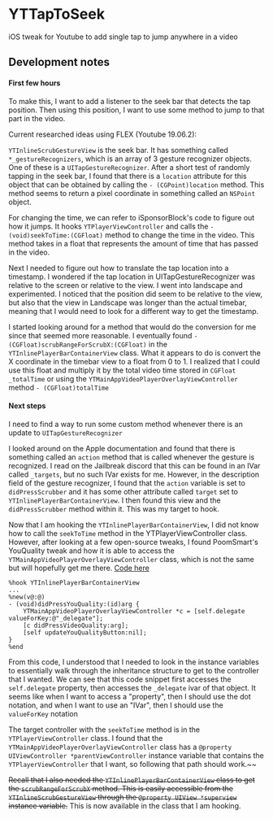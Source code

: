 # YTTapToSeek
iOS tweak for Youtube to add single tap to jump anywhere in a video


## Development notes

#### First few hours
To make this, I want to add a listener to the seek bar that detects the tap position.
Then using this position, I want to use some method to jump to that part in the video.

Current researched ideas using FLEX (Youtube 19.06.2):

`YTInlineScrubGestureView` is the seek bar. It has something called `*_gestureRecognizers`, which is an array of 3 gesture recognizer objects. One of these is a `UITapGestureRecognizer`. After a short test of randomly tapping in the seek bar, I found that there is a `location` attribute for this object that can be obtained by calling the `- (CGPoint)location` method. This method seems to return a pixel coordinate in something called an `NSPoint` object.

For changing the time, we can refer to iSponsorBlock's code to figure out how it jumps. It hooks `YTPlayerViewController` and calls the `- (void)seekToTime:(CGFloat)` method to change the time in the video. This method takes in a float that represents the amount of time that has passed in the video.

Next I needed to figure out how to translate the tap location into a timestamp. I wondered if the tap location in UITapGestureRecognizer was relative to the screen or relative to the view. I went into landscape and experimented. I noticed that the position did seem to be relative to the view, but also that the view in Landscape was longer than the actual timebar, meaning that I would need to look for a different way to get the timestamp.

I started looking around for a method that would do the conversion for me since that seemed more reasonable. I eventually found `- (CGFloat)scrubRangeForScrubX:(CGFloat)` in the `YTInlinePlayerBarContainerView` class. What it appears to do is convert the X coordinate in the timebar view to a float from 0 to 1. I realized that I could use this float and multiply it by the total video time stored in `CGFloat _totalTime` or using the `YTMainAppVideoPlayerOverlayViewController` method `- (CGFloat)totalTime`

#### Next steps
I need to find a way to run some custom method whenever there is an update to `UITapGestureRecognizer`

I looked around on the Apple documentation and found that there is something called an `action` method that is called whenever the gesture is recognized. I read on the Jailbreak discord that this can be found in an IVar called `_targets`, but no such IVar exists for me. However, in the description field of the gesture recognizer, I found that the `action` variable is set to `didPressScrubber` and it has some other attribute called `target` set to `YTInlinePlayerBarContainerView`. I then found this view and the `didPressScrubber` method within it. This was my target to hook.

Now that I am hooking the `YTInlinePlayerBarContainerView`, I did not know how to call the `seekToTime` method in the YTPlayerViewController class. However, after looking at a few open-source tweaks, I found PoomSmart's YouQuality tweak and how it is able to access the `YTMainAppVideoPlayerOverlayViewController` class, which is not the same but will hopefully get me there. [Code here](https://github.com/PoomSmart/YouQuality/blob/a853ceee99e6b9c13d7a68e5cb7e4a02ee3da3d2/Tweak.x#L148-L155)

```objc
%hook YTInlinePlayerBarContainerView
...
%new(v@:@)
- (void)didPressYouQuality:(id)arg {
    YTMainAppVideoPlayerOverlayViewController *c = [self.delegate valueForKey:@"_delegate"];
    [c didPressVideoQuality:arg];
    [self updateYouQualityButton:nil];
}
%end
```

From this code, I understood that I needed to look in the instance variables to essentially walk through the inheritance structure to get to the controller that I wanted. We can see that this code snippet first accesses the `self.delegate` property, then accesses the `_delegate` ivar of that object.
It seems like when I want to access a "property", then I should use the dot notation, and when I want to use an "IVar", then I should use the `valueForKey` notation

The target controller with the `seekToTime` method is in the `YTPlayerViewController` class. I found that the `YTMainAppVideoPlayerOverlayViewController` class has a `@property UIViewController *parentViewController` instance variable that contains the `YTPlayerViewController` that I want, so following that path should work.~~



~~Recall that I also needed the `YTInlinePlayerBarContainerView` class to get the `scrubRangeForScrubX` method. This is easily accessible from the `YTInlineScrubGestureView` through the `@property UIView *superview` instance variable.~~ This is now available in the class that I am hooking.

